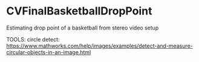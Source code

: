 # CVFinalBasketballDropPoint
Estimating drop point of a basketball from stereo video setup

TOOLS:
circle detect: https://www.mathworks.com/help/images/examples/detect-and-measure-circular-objects-in-an-image.html
